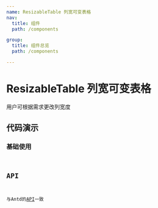 ```yaml
---
name: ResizableTable 列宽可变表格
nav:
  title: 组件
  path: /components

group:
  title: 组件总览
  path: /components

---
```


# ResizableTable 列宽可变表格

用户可根据需求更改列宽度

## 代码演示

### 基础使用

<code
  src="./demos/index.tsx"
  title="列宽可变表格"
  thumbnail="URL address of thumbnail"
  previewUrl="URL address of preview"
/>

## API
与Antd的[API](https://ant.design/components/table-cn/#API)一致
